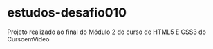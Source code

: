 # estudos-desafio010
 Projeto realizado ao final do Módulo 2 do curso de HTML5 E CSS3 do CursoemVideo
